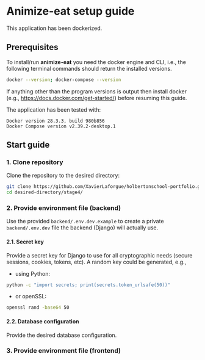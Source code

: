 # Animize-eat setup guide
This application has been dockerized.

## Prerequisites
To install/run **animize-eat** you need the docker engine and CLI, i.e., the following terminal commands should return the installed versions.
```bash
docker --version; docker-compose --version
```
If anything other than the program versions is output then install docker (e.g., https://docs.docker.com/get-started/) before resuming this guide.

The application has been tested with:
```
Docker version 28.3.3, build 980b856
Docker Compose version v2.39.2-desktop.1
```

## Start guide
### 1. Clone repository
Clone the repository to the desired directory:
```bash
git clone https://github.com/XavierLaforgue/holbertonschool-portfolio.git ./desired-directory
cd desired-directory/stage4/
```
### 2. Provide environment file (backend)
Use the provided `backend/.env.dev.example` to create a private `backend/.env.dev` file the backend (Django) will actually use.

#### 2.1. Secret key
Provide a secret key for Django to use for all cryptographic needs (secure sessions, cookies, tokens, etc).
A random key could be generated, e.g., 
- using Python: 
```bash
python -c "import secrets; print(secrets.token_urlsafe(50))"
```
- or openSSL:
```bash
openssl rand -base64 50
```
#### 2.2. Database configuration
Provide the desired database configuration.
### 3. Provide environment file (frontend)
